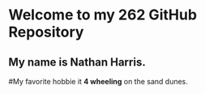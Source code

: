 Welcome to my 262 GitHub Repository
===================================

My name is Nathan Harris.
-------------------------

#My favorite hobbie it **4 wheeling** on the sand dunes.
